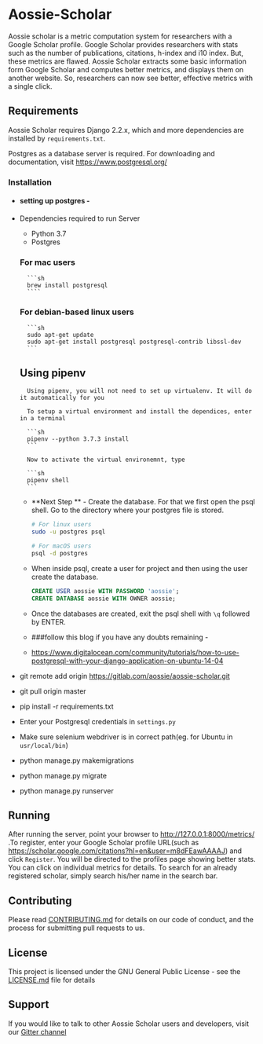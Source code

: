 # Aossie-Scholar

Aossie scholar is a metric computation system for researchers with a Google Scholar profile. Google Scholar provides researchers with stats such as the number of publications, citations, h-index and i10 index. But, these metrics are flawed. Aossie Scholar extracts some basic information form Google Scholar and computes better metrics, and displays them on another website. So, researchers can now see better, effective metrics with a single click.

## Requirements

Aossie Scholar requires Django 2.2.x, which and more dependencies are installed by ```requirements.txt```.

Postgres as a database server is required. For downloading and documentation, visit https://www.postgresql.org/


### Installation
 
* #### setting up postgres - 
* Dependencies required to run Server
    * Python 3.7
    * Postgres
    ### For mac users
        ```sh
        brew install postgresql
        ````
    ### For debian-based linux users
        ```sh
        sudo apt-get update
        sudo apt-get install postgresql postgresql-contrib libssl-dev
        ```
        
    ## Using pipenv
        
        Using pipenv, you will not need to set up virtualenv. It will do it automatically for you
        
        To setup a virtual environment and install the dependices, enter in a terminal
        
        ```sh
        pipenv --python 3.7.3 install
        ```
        
        Now to activate the virtual environemnt, type
        
        ```sh
        pipenv shell
        ```
        
        
    * **Next Step ** - Create the database. For that we first open the psql shell. Go to the directory where your postgres file is stored.
    
        ```sh
        # For linux users
        sudo -u postgres psql
        
        # For macOS users
        psql -d postgres
        ```
    
    * When inside psql, create a user for project and then using the user create the database. 
    
        ```sql
        CREATE USER aossie WITH PASSWORD 'aossie';
        CREATE DATABASE aossie WITH OWNER aossie;
        
        ```
    
    * Once the databases are created, exit the psql shell with `\q` followed by ENTER.
    * ###follow this blog if you have any doubts remaining - 
    * https://www.digitalocean.com/community/tutorials/how-to-use-postgresql-with-your-django-application-on-ubuntu-14-04   


* git remote add origin https://gitlab.com/aossie/aossie-scholar.git
* git pull origin master
* pip install -r requirements.txt
* Enter your Postgresql credentials in ```settings.py```
* Make sure selenium webdriver is in correct path(eg. for Ubuntu in `usr/local/bin`)
* python manage.py makemigrations
* python manage.py migrate
* python manage.py runserver

## Running
After running the server, point your browser to http://127.0.0.1:8000/metrics/ .To register, enter your Google Scholar profile URL(such as https://scholar.google.com/citations?hl=en&user=m8dFEawAAAAJ) and click ```Register```. You will be directed to the profiles page showing better stats. You can click on individual metrics for details. To search for an already registered scholar, simply search his/her name in the search bar.

## Contributing

Please read [CONTRIBUTING.md](https://gitlab.com/aossie/aossie-scholar/-/blob/master/CONTRIBUTING.md) for details on our code of conduct, and the process for submitting pull requests to us.


## License

This project is licensed under the GNU General Public License - see the [LICENSE.md](https://gitlab.com/adityabisoi/aossie-scholar/-/blob/master/LICENSE) file for details

## Support

If you would like to talk to other Aossie Scholar users and developers, visit our [Gitter channel](https://gitter.im/AOSSIE/AossieScholar)
